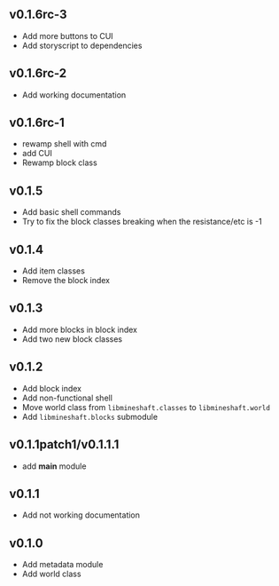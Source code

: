 ## v0.1.6rc-3
* Add more buttons to CUI
* Add storyscript to dependencies

## v0.1.6rc-2
* Add working documentation



## v0.1.6rc-1
* rewamp shell with cmd
* add CUI
* Rewamp block class


## v0.1.5
* Add basic shell commands
* Try to fix the block classes breaking when the resistance/etc is -1


## v0.1.4
* Add item classes
* Remove the block index


## v0.1.3
* Add more blocks in block index
* Add two new block classes


## v0.1.2
* Add block index
* Add non-functional shell
* Move world class from `libmineshaft.classes` to `libmineshaft.world`
* Add `libmineshaft.blocks` submodule

## v0.1.1patch1/v0.1.1.1
* add __main__ module


## v0.1.1
* Add not working documentation

## v0.1.0
* Add metadata module
* Add world class
